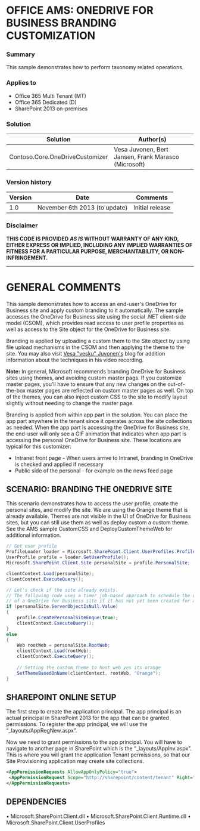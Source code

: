 # OFFICE AMS: ONEDRIVE FOR BUSINESS BRANDING CUSTOMIZATION #

### Summary ###
This sample demonstrates how to perform taxonomy related operations.

### Applies to ###
-  Office 365 Multi Tenant (MT)
-  Office 365 Dedicated (D)
-  SharePoint 2013 on-premises

### Solution ###
Solution | Author(s)
---------|----------
Contoso.Core.OneDriveCustomizer | Vesa Juvonen, Bert Jansen, Frank Marasco (Microsoft)

### Version history ###
Version  | Date | Comments
---------| -----| --------
1.0  | November 6th 2013 (to update) | Initial release

### Disclaimer ###
**THIS CODE IS PROVIDED *AS IS* WITHOUT WARRANTY OF ANY KIND, EITHER EXPRESS OR IMPLIED, INCLUDING ANY IMPLIED WARRANTIES OF FITNESS FOR A PARTICULAR PURPOSE, MERCHANTABILITY, OR NON-INFRINGEMENT.**


----------

# GENERAL COMMENTS #
This sample demonstrates how to access an end-user's OneDrive for Business site and apply custom branding to it automatically. The sample accesses the OneDrive for Business site using the social .NET client-side model (CSOM), which provides read access to user profile properties as well as access to the Site object for the OneDrive for Business site.

Branding is applied by uploading a custom them to the Site object by using file upload mechanisms in the CSOM and then applying the theme to the site.
You may also visit [Vesa "vesku" Juvonen's](http://blogs.msdn.com/b/vesku/archive/2013/11/25/office365-apply-automatically-custom-branding-to-personal-site-skydrive-pro.aspx) blog for addition information about the techniques in his video recording.

__Note:__
In general, Microsoft recommends branding OneDrive for Business sites using themes, and avoiding custom master pags. If you customize master pages, you'll have to ensure that any new changes on the out-of-the-box master pages are reflected on custom master pages as well. On top of the themes, you can also inject custom CSS to the site to modify layout slightly without needing to change the master page.

Branding is applied from within app part in the solution. You can place the app part anywhere in the tenant since it operates across the site collections as needed. When the app part is accessing the OneDrive for Business site, the end-user will only see a GIF animation that indicates when app part is accessing the personal OneDrive for Business site. These locations are typical for this customizer:

-  Intranet front page - When users arrive to Intranet, branding in OneDrive is checked and applied if necessary
-  Public side of the personal - for example on the news feed page

## SCENARIO: BRANDING THE ONEDRIVE SITE ##
This scenario demonstrates how to access the user profile, create the personal sites, and modify the site. We are using the Orange theme that is already available. Themes are not visible in the UI of OneDrive for Business sites, but you can still use them as well as deploy custom a custom theme. See the AMS sample CustomCSS and DeployCustomThemeWeb for additional information.

```C#
// Get user profile
ProfileLoader loader = Microsoft.SharePoint.Client.UserProfiles.ProfileLoader.GetProfileLoader(clientContext);
UserProfile profile = loader.GetUserProfile();
Microsoft.SharePoint.Client.Site personalSite = profile.PersonalSite;

clientContext.Load(personalSite);
clientContext.ExecuteQuery();

// Let's check if the site already exists.
// The following code uses a timer job-based approach to schedule the creation
// of a OneDrive for Business site if it has not yet been created for a particular user.
if (personalSite.ServerObjectIsNull.Value)
{
	profile.CreatePersonalSiteEnque(true);
    clientContext.ExecuteQuery();
}
else
{
	Web rootWeb = personalSite.RootWeb;
	clientContext.Load(rootWeb);
	clientContext.ExecuteQuery();
	
	// Setting the custom theme to host web yes its orange
	SetThemeBasedOnName(clientContext, rootWeb, "Orange");
}
```

## SHAREPOINT ONLINE SETUP ##
The first step to create the application principal. The app principal is an actual principal in SharePoint 2013 for the app that can be granted permissions.  To register the app principal, we will use the “_layouts/AppRegNew.aspx”. 

Now we need to grant permissions to the app principal.  You will have to navigate to another page in SharePoint which is the “_layouts/AppInv.aspx”. This is where you will grant the application Tenant permissions, so that our Site Provisioning application may create site collections.

```XML
<AppPermissionRequests AllowAppOnlyPolicy="true">
 <AppPermissionRequest Scope="http://sharepoint/content/tenant" Right="FullControl" />
</AppPermissionRequests>
```

## DEPENDENCIES ##
•	Microsoft.SharePoint.Client.dll
•	Microsoft.SharePoint.Client.Runtime.dll
•	Microsoft.SharePoint.Client.UserProfiles
